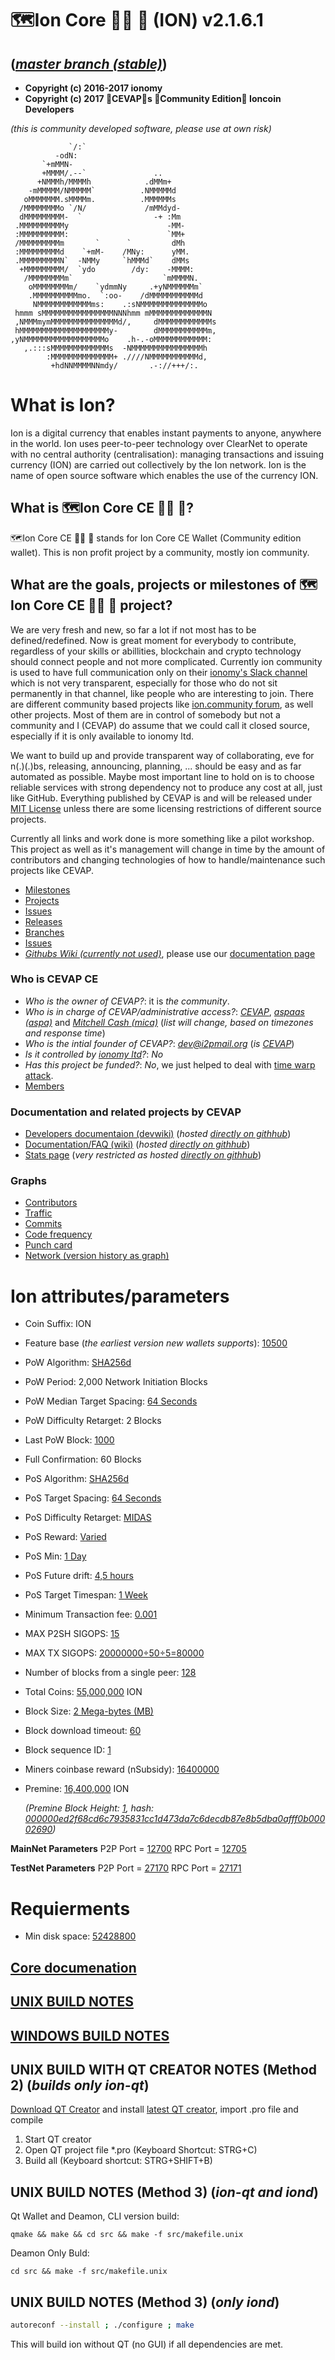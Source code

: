 🗺️Ion Core 👯👯 👛 (ION) v2.1.6.1
===================================

(_[master branch (stable)](https://github.com/cevap/ion/tree/master)_)
-----------------------

 - **Copyright (c) 2016-2017 ionomy**
 - **Copyright (c) 2017 🐼CEVAP🐼s 👯Community Edition👯 Ioncoin Developers**

_(*this is community developed software, please use at own risk*)_

                 `/:`                           
              -odN:                             
           `+mMMN-                              
           +MMMM/.--`               ..          
          +NMMMh/MMMMh            .dMMm+        
        -mMMMMM/NMMMMM`          .NMMMMMd       
       oMMMMMMM.sMMMMm.          .MMMMMMs       
      /MMMMMMMMo `/N/             /mMMdyd-      
      dMMMMMMMMM-  `                -+ :Mm      
     .MMMMMMMMMMy                      -MM-     
     :MMMMMMMMMM:                      `MM+     
     /MMMMMMMMMm       `      `         dMh     
     :MMMMMMMMMd    `+mM-    /MNy:      yMM.    
     .MMMMMMMMMN`  -NMMy     `hMMMd`    dMMs    
      +MMMMMMMMM/  `ydo        /dy:    -MMMM:   
       /MMMMMMMMm`                    `mMMMMN.  
        oMMMMMMMMm/    `ydmmNy     .+yNMMMMMMm` 
        .MMMMMMMMMMmo.  `:oo-    /dMMMMMMMMMMMd 
         NMMMMMMMMMMMMms:    .:sNMMMMMMMMMMMMMMo
     hmmm sMMMMMMMMMMMMMMMMNNNhmm mMMMMMMMMMMMMMN
     ,NMMMmymMMMMMMMMMMMMMMMd/,     dMMMMMMMMMMMMs
     hMMMMMMMMMMMMMMMMMMMMy-        dMMMMMMMMMMMm,
    ,yNMMMMMMMMMMMMMMMMMMo    .h-.-oMMMMMMMMMMMM: 
       ,.:::sMMMMMMMMMMMMMs  -NMMMMMMMMMMMMMMMMh  
            :MMMMMMMMMMMMMM+ .////NMMMMMMMMMMMd,  
             +hdNNMMMMNNmdy/       .-://+++/:.    


What is Ion?
============

Ion is a digital currency that enables instant payments to anyone, anywhere in the world. Ion uses peer-to-peer technology over ClearNet to operate with no central authority (centralisation): managing transactions and issuing currency (ION) are carried out collectively by the Ion network. Ion is the name of open source software which enables the use of the currency ION.

What is 🗺️Ion Core CE 👯👯 👛?
-------------------------------

🗺️Ion Core CE 👯👯 👛 stands for Ion Core CE Wallet (Community edition wallet). This is non profit project by a community, mostly ion community.

What are the goals, projects or milestones of 🗺️Ion Core CE 👯👯 👛 project?
-----------------------------------------------------------------------------

We are very fresh and new, so far a lot if not most has to be defined/redefined. Now is great moment for everybody to contribute, regardless of your skills or abillities, blockchain and crypto technology should connect people and not more complicated. Currently ion community is used to have full communication only on their [ionomy's Slack channel](http://ionomy.slack.com/) which is not very transparent, especially for those who do not sit permanently in that channel, like people who are interesting to join. There are different community based projects like [ion.community forum](https://ion.community/), as well other projects. Most of them are in control of somebody but not a community and I (CEVAP) do assume that we could call it closed source, especially if it is only available to ionomy ltd. 

We want to build up and provide transparent way of collaborating, eve for n(.)(.)bs, releasing, announcing, planning, ... should be easy and as far automated as possible. Maybe most important line to hold on is to choose reliable services with strong dependency not to produce any cost at all, just like GitHub. Everything published by CEVAP is and will be released under [MIT License](LICENSE) unless there are some licensing restrictions of different source projects.

Currently all links and work done is more something like a pilot workshop. This project as well as it's management will change in time by the amount of contributors and changing technologies of how to handle/maintenance such projects like CEVAP.

  - [Milestones](https://github.com/cevap/ion/milestones)
  - [Projects](https://github.com/cevap/ion/projects)
  - [Issues](https://github.com/cevap/ion/issues)
  - [Releases](https://github.com/cevap/ion/releases)
  - [Branches](https://github.com/cevap/ion/branches)
  - [Issues](https://github.com/cevap/ion/issues)
  - [_Githubs Wiki (currently not used)_](https://github.com/cevap/ion/wiki), please use our [documentation page](https://cevap.github.io/doc/)

### Who is CEVAP CE
 
  - _Who is the owner of CEVAP?_: it is *the community*.
  - _Who is in charge of CEVAP/administrative access?_: *[CEVAP](https://github.com/cevap)*, *[aspaas (aspa)](https://github.com/aspaas/)* and *[Mitchell Cash (mica)](https://github.com/mitchellcash/)* (_list will change, *based on timezones* and *response* time_)
  - _Who is the intial founder of CEVAP?_: *dev@i2pmail.org* (_is [CEVAP](https://github.com/cevap)_)
  - _Is it controlled by [ionomy ltd](http://ionomy.com/)?_: *No*
  - _Has this project be funded?_: *No*, we just helped to deal with [time warp attack](https://cevap.github.io/doc/CoinBleed.html).
  - [Members](https://github.com/cevap/ion/network/members)
### Documentation and related projects by CEVAP

 - [Developers documentaion (devwiki)](https://cevap.github.io/devwiki/) (_hosted [directly on githhub](https://github.com/cevap/doc)_)
 - [Documentation/FAQ (wiki)](https://cevap.github.io/doc/) (_hosted [directly on githhub](https://github.com/cevap/doc)_)
 - [Stats page](https://cevap.github.io/ion-stats/) (_*very restricted* as hosted [directly on githhub](https://github.com/cevap/ion-stats)_)

### Graphs
 - [Contributors](https://github.com/cevap/ion/graphs/contributors)
 - [Traffic](https://github.com/cevap/ion/graphs/traffic)
 - [Commits](https://github.com/cevap/ion/graphs/commit-activity)
 - [Code frequency](https://github.com/cevap/ion/graphs/code-frequency)
 - [Punch card](https://github.com/cevap/ion/graphs/punch-card)
 - [Network (version history as graph)](https://github.com/cevap/ion/network)

Ion attributes/parameters
=========================
* Coin Suffix: ION
* Feature base (_the earliest version new wallets supports_): [10500](https://github.com/cevap/ion/blob/master/src/wallet.h#L45)
* PoW Algorithm: [SHA256d](https://en.bitcoin.it/wiki/SHA-256)
* PoW Period: 2,000 Network Initiation Blocks
* PoW Median Target Spacing: [64 Seconds](https://github.com/cevap/ion/blob/master/src/chainparams.cpp#L92)
* PoW Difficulty Retarget: 2 Blocks
* Last PoW Block: [1000](https://github.com/cevap/ion/blob/master/src/chainparams.cpp#L115)
* Full Confirmation: 60 Blocks
* PoS Algorithm: [SHA256d](https://en.bitcoin.it/wiki/SHA-256)
* PoS Target Spacing: [64 Seconds](https://github.com/cevap/ion/blob/master/src/chainparams.cpp#L92)
* PoS Difficulty Retarget: [MIDAS](https://github.com/cevap/ion/commit/ecfcde8a0025486e59cedf341c874e81db9b2dd6)
* PoS Reward: [Varied](https://github.com/cevap/ion/blob/master/src/proofs.h#L31-L32)
* PoS Min: [1 Day](https://github.com/cevap/ion/blob/master/src/proofs.cpp#L19)
* PoS Future drift: [4,5 hours](https://github.com/cevap/ion/blob/master/src/main.h#L69)
* PoS Target Timespan: [1 Week](https://github.com/cevap/ion/blob/master/src/chainparams.cpp#L93)
* Minimum Transaction fee: [0.001](https://github.com/cevap/ion/blob/master/src/main.h#L53)
* MAX P2SH SIGOPS: [15](https://github.com/cevap/ion/blob/master/src/main.h#L45)
* MAX TX SIGOPS: [20000000÷50÷5=80000](https://github.com/cevap/ion/blob/master/src/main.h#L47)
* Number of blocks from a single peer: [128](https://github.com/cevap/ion/blob/master/src/main.h#L59)
* Total Coins: [55,000,000](https://github.com/cevap/ion/blob/master/src/amount.h#L32-L38) ION
* Block Size: [2 Mega-bytes (MB)](https://github.com/cevap/ion/blob/master/src/main.h#L35)
* Block download timeout: [60](https://github.com/cevap/ion/blob/master/src/main.h#L61)
* Block sequence ID: [1](https://github.com/cevap/ion/blob/master/src/main.cpp#L87)
* Miners coinbase reward (nSubsidy): [16400000](https://github.com/cevap/ion/blob/master/src/proofs.cpp#L44)  
* Premine: [16,400,000](https://github.com/cevap/ion/blob/master/src/amount.h#L32-L38) ION
	
	_(Premine Block Height: [1](https://chainz.cryptoid.info/ion/block.dws?000000ed2f68cd6c7935831cc1d473da7c6decdb87e8b5dba0afff0b00002690.htm), hash: [000000ed2f68cd6c7935831cc1d473da7c6decdb87e8b5dba0afff0b00002690](https://chainz.cryptoid.info/ion/block.dws?000000ed2f68cd6c7935831cc1d473da7c6decdb87e8b5dba0afff0b00002690.htm))_

**MainNet Parameters**
P2P Port = [12700](https://github.com/cevap/ion/blob/master/src/chainparams.cpp#L88)
RPC Port = [12705](https://github.com/cevap/ion/blob/master/src/chainparams.cpp#L89)


**TestNet Parameters**
P2P Port = [27170](https://github.com/cevap/ion/blob/master/src/chainparams.cpp#L149)
RPC Port = [27171](https://github.com/cevap/ion/blob/master/src/chainparams.cpp#L150)

Requierments
============
* Min disk space: [52428800](https://github.com/cevap/ion/blob/master/src/main.h#L111)

[Core documenation](doc/README.md)
----------------
[UNIX BUILD NOTES](doc/build-unix.md)
---------------

[WINDOWS BUILD NOTES](doc/build-windows.md)
------------------

UNIX BUILD WITH QT CREATOR NOTES (Method 2) (_builds only ion-qt_)
----------------------------------------------------------------

[Download QT Creator](https://www.qt.io/download/) and install [latest QT creator](https://www.qt.io/download/), import .pro file and compile 
1. Start QT creator
2. Open QT project file *.pro (Keyboard Shortcut: STRG+C)
3. Build all (Keyboard shortcut: STRG+SHIFT+B)

UNIX BUILD NOTES (Method 3) (_ion-qt and iond_)
---------------------------------------------
Qt Wallet and Deamon, CLI version build:

    qmake && make && cd src && make -f src/makefile.unix

Deamon Only Buld:

    cd src && make -f src/makefile.unix

UNIX BUILD NOTES (Method 3) (_only iond_)
---------------------------------------

```bash
autoreconf --install ; ./configure ; make
```
This will build ion without QT (no GUI) if all dependencies are met.

